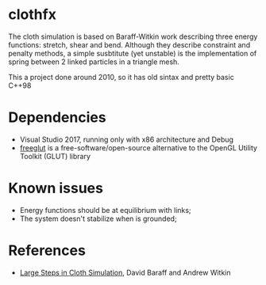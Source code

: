 # clothfx
The cloth simulation is based on Baraff-Witkin work describing three energy functions: stretch, shear and bend.
Although they describe constraint and penalty methods, a simple susbtitute (yet unstable) is the implementation of spring between 2 linked particles in a triangle mesh. 

This a project done around 2010, so it has old sintax and pretty basic C++98

# Dependencies
* Visual Studio 2017, running only with x86 architecture and Debug
* [freeglut](http://freeglut.sourceforge.net/) is a free-software/open-source alternative to the OpenGL Utility Toolkit (GLUT) library

# Known issues
* Energy functions should be at equilibrium with links;
* The system doesn't stabilize when is grounded;

# References
* [Large Steps in Cloth Simulation](https://www.cs.cmu.edu/~baraff/papers/sig98.pdf), David Baraff and Andrew Witkin